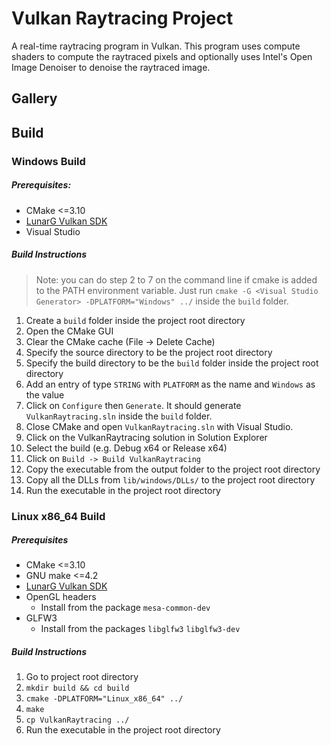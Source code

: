 # Vulkan Raytracing Project
A real-time raytracing program in Vulkan. This program uses compute shaders to compute the raytraced pixels and optionally uses Intel's Open Image Denoiser to denoise the raytraced image.

## Gallery

## Build
### Windows Build
##### Prerequisites:
- CMake <=3.10
- [LunarG Vulkan SDK](https://vulkan.lunarg.com/sdk/home#windows)
- Visual Studio

##### Build Instructions

> Note: you can do step 2 to 7 on the command line if cmake is added to the PATH environment variable. Just run `cmake -G <Visual Studio Generator> -DPLATFORM="Windows" ../` inside the `build` folder.

1. Create a `build` folder inside the project root directory
2. Open the CMake GUI
3. Clear the CMake cache (File -> Delete Cache)
4. Specify the source directory to be the project root directory
5. Specify the build directory to be the `build` folder inside the project root directory
6. Add an entry of type `STRING` with `PLATFORM` as the name and `Windows` as the value
7. Click on `Configure` then `Generate`. It should generate `VulkanRaytracing.sln` inside the `build` folder.
8. Close CMake and open `VulkanRaytracing.sln` with Visual Studio.
9. Click on the VulkanRaytracing solution in Solution Explorer
10. Select the build (e.g. Debug x64 or Release x64)
11. Click on `Build -> Build VulkanRaytracing`
12. Copy the executable from the output folder to the project root directory
13. Copy all the DLLs from `lib/windows/DLLs/` to the project root directory
14. Run the executable in the project root directory

### Linux x86_64 Build
##### Prerequisites
- CMake <=3.10
- GNU make <=4.2
- [LunarG Vulkan SDK](https://vulkan.lunarg.com/sdk/home#linux)
- OpenGL headers
    - Install from the package `mesa-common-dev`
- GLFW3
    - Install from the packages `libglfw3` `libglfw3-dev`

##### Build Instructions
1. Go to project root directory
2. `mkdir build && cd build`
3. `cmake -DPLATFORM="Linux_x86_64" ../`
4. `make`
5. `cp VulkanRaytracing ../`
6. Run the executable in the project root directory